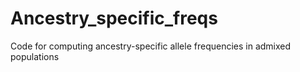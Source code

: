 # Ancestry_specific_freqs
Code for computing ancestry-specific allele frequencies in admixed populations
